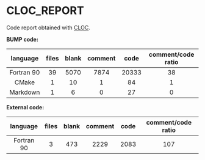 # CLOC_REPORT

Code report obtained with [CLOC](https://github.com/AlDanial/cloc).

**BUMP code:** 

| language | files | blank | comment | code | comment/code ratio |
|:--------:|:--------:|:--------:|:--------:|:--------:|:--------:|
| Fortran 90 | 39 | 5070 | 7874 | 20333 | 38 |
| CMake | 1 | 10 | 1 | 84 | 1 |
| Markdown | 1 | 6 | 0 | 27 | 0 |

**External code:** 

| language | files | blank | comment | code | comment/code ratio |
|:--------:|:--------:|:--------:|:--------:|:--------:|:--------:|
| Fortran 90 | 3 | 473 | 2229 | 2083 | 107 |
